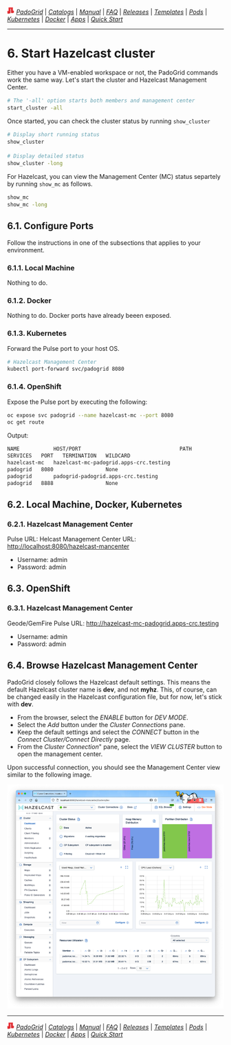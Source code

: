 ![PadoGrid](https://github.com/padogrid/padogrid/raw/develop/images/padogrid-3d-16x16.png) [*PadoGrid*](https://github.com/padogrid) | [*Catalogs*](https://github.com/padogrid/catalog-bundles/blob/master/all-catalog.md) | [*Manual*](https://github.com/padogrid/padogrid/wiki) | [*FAQ*](https://github.com/padogrid/padogrid/wiki/faq) | [*Releases*](https://github.com/padogrid/padogrid/releases) | [*Templates*](https://github.com/padogrid/padogrid/wiki/Using-Bundle-Templates) | [*Pods*](https://github.com/padogrid/padogrid/wiki/Understanding-Padogrid-Pods) | [*Kubernetes*](https://github.com/padogrid/padogrid/wiki/Kubernetes) | [*Docker*](https://github.com/padogrid/padogrid/wiki/Docker) | [*Apps*](https://github.com/padogrid/padogrid/wiki/Apps) | [*Quick Start*](https://github.com/padogrid/padogrid/wiki/Quick-Start)

---

# 6. Start Hazelcast cluster

Either you have a VM-enabled workspace or not, the PadoGrid commands work the same way. Let's start the cluster and Hazelcast Management Center.

```bash
# The '-all' option starts both members and management center
start_cluster -all
```

Once started, you can check the cluster status by running `show_cluster`

```bash
# Display short running status 
show_cluster

# Display detailed status
show_cluster -long
```

For Hazelcast, you can view the Management Center (MC) status separtely by running `show_mc` as follows.

```bash
show_mc
show_mc -long
```

## 6.1. Configure Ports

Follow the instructions in one of the subsections that applies to your environment.

### 6.1.1.  Local Machine

Nothing to do.

### 6.1.2. Docker

Nothing to do. Docker ports have already beeen exposed.

### 6.1.3. Kubernetes

Forward the Pulse port to your host OS.

```bash
# Hazelcast Management Center
kubectl port-forward svc/padogrid 8080
```

### 6.1.4. OpenShift

Expose the Pulse port by executing the following:

```bash
oc expose svc padogrid --name hazelcast-mc --port 8080
oc get route
```

Output:

```console
NAME           HOST/PORT                                PATH   SERVICES   PORT   TERMINATION   WILDCARD
hazelcast-mc   hazelcast-mc-padogrid.apps-crc.testing          padogrid   8080                 None
padogrid       padogrid-padogrid.apps-crc.testing              padogrid   8888                 None
```

## 6.2. Local Machine, Docker, Kubernetes

### 6.2.1. Hazelcast Management Center

Pulse URL: 
Helcast Management Center URL: <http://localhost:8080/hazelcast-mancenter>

- Username: admin
- Password: admin

## 6.3. OpenShift

### 6.3.1. Hazelcast Management Center

Geode/GemFire Pulse URL: <http://hazelcast-mc-padogrid.apps-crc.testing>

- Username: admin
- Password: admin

## 6.4. Browse Hazelcast Management Center

PadoGrid closely follows the Hazelcast default settings. This means the default Hazelcast cluster name is **dev**, and not **myhz**. This, of course, can be changed easily in the Hazelcast configuration file, but for now, let's stick with **dev**.

- From the browser, select the *ENABLE* button for *DEV MODE*.
- Select the *Add* button under the *Cluster Connections* pane.
- Keep the default settings and select the *CONNECT* button in the *Connect Cluster/Connect Directly* page.
- From the *Cluster Connection*" pane, select the *VIEW CLUSTER* button to open the management center.

Upon successful connection, you should see the Management Center view similar to the following image.

![Hazelcast Management Center](images/management-center.png)

---

![PadoGrid](https://github.com/padogrid/padogrid/raw/develop/images/padogrid-3d-16x16.png) [*PadoGrid*](https://github.com/padogrid) | [*Catalogs*](https://github.com/padogrid/catalog-bundles/blob/master/all-catalog.md) | [*Manual*](https://github.com/padogrid/padogrid/wiki) | [*FAQ*](https://github.com/padogrid/padogrid/wiki/faq) | [*Releases*](https://github.com/padogrid/padogrid/releases) | [*Templates*](https://github.com/padogrid/padogrid/wiki/Using-Bundle-Templates) | [*Pods*](https://github.com/padogrid/padogrid/wiki/Understanding-Padogrid-Pods) | [*Kubernetes*](https://github.com/padogrid/padogrid/wiki/Kubernetes) | [*Docker*](https://github.com/padogrid/padogrid/wiki/Docker) | [*Apps*](https://github.com/padogrid/padogrid/wiki/Apps) | [*Quick Start*](https://github.com/padogrid/padogrid/wiki/Quick-Start)
